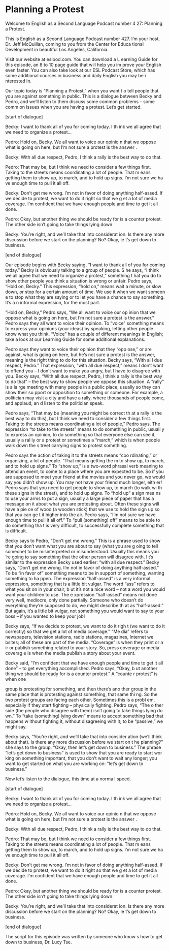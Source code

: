 # Planning a Protest

Welcome to English as a Second Language Podcast number 4 27: Planning a Protest.

This is English as a Second Language Podcast number 427.  I’m your host, Dr. Jeff McQuillan, coming to you from the Center for Educa tional Development in beautiful Los Angeles, California.

Visit our website at eslpod.com.  You can download a L earning Guide for this episode, an 8 to 10 page guide that will help you im prove your English even faster.  You can also take look at our ESL Podcast Store,  which has some additional courses in business and daily English you may be i nterested in.

Our topic today is “Planning a Protest,” when you want t o tell people that you are against something in public.  This is a dialogue between  Becky and Pedro, and we’ll listen to them discuss some common problems – some comm on issues when you are having a protest.  Let’s get started.

[start of dialogue]

Becky:  I want to thank all of you for coming today.  I th ink we all agree that we need to organize a protest…

Pedro:  Hold on, Becky.  We all want to voice our opinio n that we oppose what is going on here, but I’m not sure a protest is the answer .

Becky:  With all due respect, Pedro, I think a rally is the  best way to do that.

Pedro:  That may be, but I think we need to consider a  few things first.  Taking to the streets means coordinating a lot of people.  That m eans getting them to show up, to march, and to hold up signs.  I’m not sure we ha ve enough time to pull it all off.

Becky:  Don’t get me wrong.  I’m not in favor of doing anything half-assed.  If we decide to protest, we want to do it right so that we g et a lot of media coverage. I’m confident that we have enough people and time to get it all done.

Pedro:  Okay, but another thing we should be ready for is a counter protest.  The other side isn’t going to take things lying down.

 Becky:  You’re right, and we’ll take that into considerat ion.  Is there any more discussion before we start on the planning?  No?  Okay, le t’s get down to business.

[end of dialogue]

Our episode begins with Becky saying, “I want to thank all  of you for coming today.”  Becky is obviously talking to a group of people.  S he says, “I think we all agree that we need to organize a protest,” something t hat you do to show other people you think a situation is wrong or unfair.  Pedro  says, “Hold on, Becky.” This expression, “hold on,” means wait a minute, or slow down, or stop for a certain amount of time.  We use it when we want someon e to stop what they are saying or to let you have a chance to say something.  It’s a n informal expression, for the most part.

“Hold on, Becky,” Pedro says, “We all want to voice our op inion that we oppose what is going on here, but I’m not sure a protest is the answer.”  Pedro says they all want to voice their opinion.  To “voice” something means to express your opinions (your ideas) by speaking, letting other people know what you think. “Voice” has a couple of different meanings in English; take a look at our Learning Guide for some additional explanations.

Pedro says they want to voice their opinion that they “opp ose,” or are against, what is going on here, but he’s not sure a protest is the answer, meaning is the right thing to do for this situation.  Becky says, “With al l due respect, Pedro.” That expression, “with all due respect,” means I don’t want to offend you – I don’t want to make you angry, but I have to disagree with you.   Becky says, “With all due respect, Pedro, I think a rally is the best way to do  that” – the best way to show people we oppose this situation.  A “rally” is a la rge meeting with many people in a public place, usually so they can show their su pport or opposition to something or someone.  For example, a politician may visit  a city and have a rally, where thousands of people come, and applaud, an d listen to the politician speak.

Pedro says, “That may be (meaning you might be correct th at a rally is the best way to do this), but I think we need to consider a few things first.  Taking to the streets means coordinating a lot of people,” Pedro says.  The expression “to take to the streets” means to do something in public, usuall y to express an opinion, to do something so that everyone else can see it, usually a ral ly or a protest or sometimes a “march,” which is when people walk down the s treet carrying signs to protest something.

 Pedro says the action of taking it to the streets means “coo rdinating,” or organizing, a lot of people.  “That means getting the m to show up, to march, and to hold up signs.”  To “show up,” is a two-word phrasal verb meaning to attend an event, to come to a place where you are expected to be.   So if you are supposed to meet your friend at the movies and you never go, we  would say you didn’t show up.  You may not have your friend much longer, eith er!  Pedro says that you need to get people to show up, to march (to walk wi th these signs in the street), and to hold up signs.  To “hold up” a sign mea ns to use your arms to put a sign, usually a large piece of paper that has a message on it about what you are protesting about.  Often these signs will have a pie ce of wood (a wooden stick) that we use to hold the sign up so that you can ge t it higher into the air. Pedro says, “I’m not sure we have enough time to pull it  all off.”  To “pull (something) off” means to be able to do something tha t is very difficult, to successfully complete something that is difficult.

Becky says to Pedro, “Don’t get me wrong.”  This is a phrase used to show that you don’t want what you are about to say (what you are g oing to tell someone) to be misinterpreted or misunderstood.  Usually this means you ’re going to say something that the other person will disagree with.  I t’s similar to the expression Becky used earlier: “with all due respect.”  Becky says, “Don’t  get me wrong.  I’m not in favor of doing anything half-assed.”  To be “in favor of” something means to be in support of something, wanting something to ha ppen.  The expression “half-assed” is a very informal expression, something that  is a little bit vulgar. The word “ass” refers to what you sit on in your chair, b ut it’s not a nice word – not a word you would want your children to use.  The e xpression “half-assed” means not done very well, mediocre, only done partially.  Someone who doesn’t do everything they’re supposed to do, we might describe th at as “half-assed.” But again, it’s a little bit vulgar, not something you  would want to say to your boss – if you wanted to keep your job!

Becky says, “If we decide to protest, we want to do it righ t (we want to do it correctly) so that we get a lot of media coverage.”  “Me dia” refers to newspapers, television stations, radio stations, magazines, Internet we bsites; all of these are part of the media.  “Coverage” is when they print or a ir or publish something related to your story.  So, press coverage or media coverag e is when the media publish a story about your event.

Becky said, “I’m confident that we have enough people and  time to get it all done” – to get everything accomplished.  Pedro says, “Okay, b ut another thing we should be ready for is a counter protest.”  A “counte r protest” is when one

 group is protesting for something, and then there’s ano ther group in the same place that is protesting against something, that same thi ng.  So the two protest groups are facing each other.  Sometimes this is a probl em, especially if they start fighting – physically fighting.  Pedro says, “The o ther side (the people who disagree with them) isn’t going to take things lying do wn.”  To “take (something) lying down” means to accept something bad that happens w ithout fighting it, without disagreeing with it; to be “passive,” we might  say.

Becky says, “You’re right, and we’ll take that into consider ation (we’ll think about that).  Is there any more discussion before we start on t he planning?” she says to the group.  “Okay, then let’s get down to business.”  The  phrase “let’s get down to business” is used to show that you are ready to start wor king on something important, that you don’t want to wait any longer; you  want to get started on what you are working on: “let’s get down to business.”

Now let’s listen to the dialogue, this time at a norma l speed.

[start of dialogue]

Becky:  I want to thank all of you for coming today.  I th ink we all agree that we need to organize a protest…

Pedro:  Hold on, Becky.  We all want to voice our opinio n that we oppose what is going on here, but I’m not sure a protest is the answer .

Becky:  With all due respect, Pedro, I think a rally is the  best way to do that.

Pedro:  That may be, but I think we need to consider a  few things first.  Taking to the streets means coordinating a lot of people.  That m eans getting them to show up, to march, and to hold up signs.  I’m not sure we ha ve enough time to pull it all off.

Becky:  Don’t get me wrong.  I’m not in favor of doing anything half-assed.  If we decide to protest, we want to do it right so that we g et a lot of media coverage. I’m confident that we have enough people and time to get it all done.

Pedro:  Okay, but another thing we should be ready for is a counter protest.  The other side isn’t going to take things lying down.

 Becky:  You’re right, and we’ll take that into considerat ion.  Is there any more discussion before we start on the planning?  No?  Okay, le t’s get down to business.

[end of dialogue]

The script for this episode was written by someone who know s how to get down to business, Dr. Lucy Tse.





